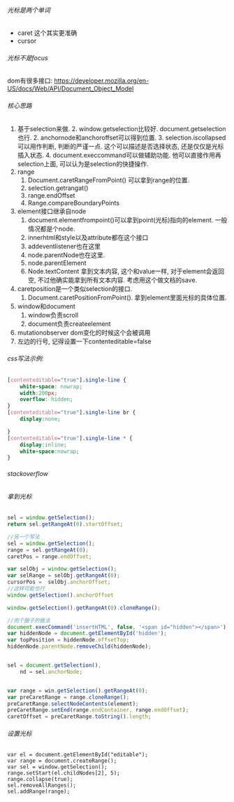 ###### 光标是两个单词

- caret 这个其实更准确
- cursor

###### 光标不是focus

dom有很多接口: https://developer.mozilla.org/en-US/docs/Web/API/Document_Object_Model

###### 核心思路

1. 基于selection来做.
   2. window.getselection比较好. document.getselection也行.
   2. anchornode和anchoroffset可以得到位置.
   3. selection.iscollapsed可以用作判断, 判断的严谨一点. 这个可以描述是否选择状态, 还是仅仅是光标插入状态.
   4. document.execcommand可以做辅助功能.  他可以直接作用再selection上面, 可以认为是selection的快捷操作. 
2. range
   1. Document.caretRangeFromPoint() 可以拿到range的位置.
   2. selection.getrangat()
   3. range.endOffset
   4. Range.compareBoundaryPoints
3. element接口继承自node
   1. document.elementfrompoint()可以拿到point(光标)指向的element. 一般情况都是个node.
   2. innerhtml和style以及attribute都在这个接口
   3. addeventlistener也在这里
   4. node.parentNode也在这里. 
   5. node.parentElement
   6. Node.textContent 拿到文本内容, 这个和value一样, 对于element会返回空, 不过他确实能拿到所有文本内容. 考虑用这个做文档的save.
4. caretposition是一个类似selection的接口.
   1. Document.caretPositionFromPoint(). 拿到element里面光标的具体位置.
5. window和document
   1. window负责scroll
   2. document负责createelement
6. mutationobserver dom变化的时候这个会被调用
7. 左边的行号, 记得设置一下contenteditable=false

###### css写法示例: 

```css
[contenteditable="true"].single-line {
    white-space: nowrap;
    width:200px;
    overflow: hidden;
} 
[contenteditable="true"].single-line br {
    display:none;

}
[contenteditable="true"].single-line * {
    display:inline;
    white-space:nowrap;
}
```

###### stackoverflow

###### 拿到光标

```js
sel = window.getSelection();
return sel.getRangeAt(0).startOffset;

//另一个写法
sel = window.getSelection();
range = sel.getRangeAt(0);
caretPos = range.endOffset;

var selObj = window.getSelection();
var selRange = selObj.getRangeAt(0);
cursorPos =  selObj.anchorOffset;
//这样可能也行
window.getSelection().anchorOffset

window.getSelection().getRangeAt(0).cloneRange();

//兜个圈子的做法
document.execCommand('insertHTML', false, '<span id="hidden"></span>');
var hiddenNode = document.getElementById('hidden');
var topPosition = hiddenNode.offsetTop;
hiddenNode.parentNode.removeChild(hiddenNode);


sel = document.getSelection(),
    nd = sel.anchorNode;


var range = win.getSelection().getRangeAt(0);
var preCaretRange = range.cloneRange();
preCaretRange.selectNodeContents(element);
preCaretRange.setEnd(range.endContainer, range.endOffset);
caretOffset = preCaretRange.toString().length;
```

###### 设置光标

```
var el = document.getElementById("editable");
var range = document.createRange();
var sel = window.getSelection();
range.setStart(el.childNodes[2], 5);
range.collapse(true);
sel.removeAllRanges();
sel.addRange(range);
```

